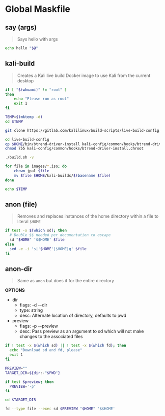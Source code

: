 # Global Maskfile

## say (args)

> Says hello with args

```sh
echo hello "$@"
```

## kali-build

> Creates a Kali live build Docker image to use Kali from the current desktop

```bash
if [ "$(whoami)" != "root" ]
then
    echo "Please run as root"
    exit 1
fi

TEMP=$(mktemp -d)
cd $TEMP

git clone https://gitlab.com/kalilinux/build-scripts/live-build-config.git

cd live-build-config
cp $HOME/bin/btrend-driver-install kali-config/common/hooks/btrend-driver-install.chroot
chmod 755 kali-config/common/hooks/btrend-driver-install.chroot

./build.sh -v

for file in images/*.iso; do
    chown jpal $file
    mv $file $HOME/kali-builds/$(basename $file)
done

echo $TEMP
```

## anon (file)
> Removes and replaces instances of the home directory within a file to literal `$HOME`

```bash
if test -x $(which sd); then
  # Double $$ needed per documentation to escape
  sd "$HOME" '$$HOME' $file
else
  sed -e -i 's|'$HOME'|$HOME|g' $file
fi
```

## anon-dir

> Same as `anon` but does it for the entire directory

**OPTIONS**
* dir
  * flags: -d --dir
  * type: string
  * desc: Alternate location of directory, defaults to pwd
* preview
  * flags: -p --preview
  * desc: Pass preview as an argument to sd which will not make changes to the associated files

```bash
if ! test -x $(which sd) || ! test -x $(which fd); then
  echo "Download sd and fd, please"
  exit 1
fi

PREVIEW=""
TARGET_DIR=${dir:-"$PWD"}

if test $preview; then
  PREVIEW='-p'
fi

cd $TARGET_DIR

fd --type file --exec sd $PREVIEW "$HOME" '$$HOME'
```
